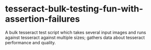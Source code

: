 # tesseract-bulk-testing-fun-with-assertion-failures
A bulk tesseract test script which takes several input images and runs against tesseract against multiple sizes; gathers data about tesseract performance and quality.
